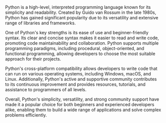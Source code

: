 Python is a high-level, interpreted programming language known for its simplicity and readability. Created by Guido van Rossum in the late 1980s, Python has gained significant popularity due to its versatility and extensive range of libraries and frameworks.

One of Python's key strengths is its ease of use and beginner-friendly syntax. Its clear and concise syntax makes it easier to read and write code, promoting code maintainability and collaboration. Python supports multiple programming paradigms, including procedural, object-oriented, and functional programming, allowing developers to choose the most suitable approach for their projects.

Python's cross-platform compatibility allows developers to write code that can run on various operating systems, including Windows, macOS, and Linux. Additionally, Python's active and supportive community contributes to its continuous improvement and provides resources, tutorials, and assistance to programmers of all levels.

Overall, Python's simplicity, versatility, and strong community support have made it a popular choice for both beginners and experienced developers alike, enabling them to build a wide range of applications and solve complex problems efficiently.
